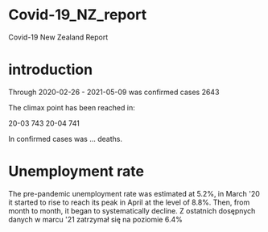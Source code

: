 # Covid-19_NZ_report
Covid-19 New Zealand Report

# introduction
Through 2020-02-26 - 2021-05-09 
was confirmed cases 2643

The climax point has been reached in:

20-03    743
20-04    741


In confirmed cases was ... deaths.

# Unemployment rate
The pre-pandemic unemployment rate was estimated at 5.2%, 
in March '20 it started to rise to reach its peak in April at the level of 8.8%.
Then, from month to month, it began to systematically decline.
Z ostatnich dosępnych danych w marcu '21 zatrzymał się na poziomie 6.4%
